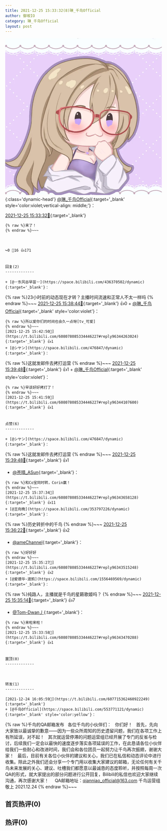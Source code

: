 ```yaml
---
title: 2021-12-25 15:33:32(8)琳_千鸟Official
author: 御坂IO
category: 琳_千鸟Official
layout: post
---
```


![img](/images/c0a88f85ebd0d056f37b114e0748e69556c8b488.jpg){:class='dynamic-head'}
[@琳_千鸟Official](https://space.bilibili.com/1620923329/dynamic){:target='_blank' style='color:violet;vertical-align: middle;'}：

[2021-12-25 15:33:32🔗](https://t.bilibili.com/608078085334446227){:target='_blank'}

~~~
{% raw %}来了！
{% endraw %}~~~



↪️0 💬16 👍171


回复(2)
-------------

+ [@丷东风谷早苗丷](https://space.bilibili.com/436370502/dynamic){:target='_blank'}：
~~~
{% raw %}23小时前的动态现在才转？主播时间流速和正常人不太一样吗
{% endraw %}~~~
[2021-12-25 15:38:44🔗](https://t.bilibili.com/608078085334446227#reply96343852704){:target='_blank'} 👍0
    + [@琳_千鸟Official](https://space.bilibili.com/1620923329/dynamic){:target='_blank' style='color:violet'}：
~~~
{% raw %}所以爱你们的时间也会久一点呀[tv_可爱]
{% endraw %}~~~
[2021-12-25 15:42:50🔗](https://t.bilibili.com/608078085334446227#reply96344263024){:target='_blank'} 👍1
+ [@シヤン](https://space.bilibili.com/476847/dynamic){:target='_blank'}：
~~~
{% raw %}这就发邮件去拷打运营
{% endraw %}~~~
[2021-12-25 15:39:48🔗](https://t.bilibili.com/608078085334446227#reply96343952752){:target='_blank'} 👍1
    + [@琳_千鸟Official](https://space.bilibili.com/1620923329/dynamic){:target='_blank' style='color:violet'}：
~~~
{% raw %}早该好好拷打了！
{% endraw %}~~~
[2021-12-25 15:41:59🔗](https://t.bilibili.com/608078085334446227#reply96344107600){:target='_blank'} 👍1


点赞(6)
-------------

+ [@シヤン](https://space.bilibili.com/476847/dynamic){:target='_blank'}：
~~~
{% raw %}这就发邮件去拷打运营
{% endraw %}~~~
[2021-12-25 15:39:48🔗](https://t.bilibili.com/608078085334446227#reply96343952752){:target='_blank'} 👍1
+ [@苍晴_ASun](https://space.bilibili.com/3904901/dynamic){:target='_blank'}：
~~~
{% raw %}和Co宝同时转，Corin赢！
{% endraw %}~~~
[2021-12-25 15:37:34🔗](https://t.bilibili.com/608078085334446227#reply96343658128){:target='_blank'} 👍11
+ [@王向晩](https://space.bilibili.com/353797226/dynamic){:target='_blank'}：
~~~
{% raw %}历史转折中的千鸟
{% endraw %}~~~
[2021-12-25 15:36:22🔗](https://t.bilibili.com/608078085334446227#reply96343622288){:target='_blank'} 👍2
+ [@ameChannel](https://space.bilibili.com/227184235/dynamic){:target='_blank'}：
~~~
{% raw %}好好好
{% endraw %}~~~
[2021-12-25 15:35:27🔗](https://t.bilibili.com/608078085334446227#reply96343515248){:target='_blank'} 👍2
+ [@爱德华-渡鸦](https://space.bilibili.com/1556469569/dynamic){:target='_blank'}：
~~~
{% raw %}纯路人，主播就是千鸟的星籁歌姬吗？
{% endraw %}~~~
[2021-12-25 15:35:14🔗](https://t.bilibili.com/608078085334446227#reply96343425184){:target='_blank'} 👍7
+ [@Tom-Dwan丿](https://space.bilibili.com/1039209697/dynamic){:target='_blank'}：
~~~
{% raw %}来啦来啦！
{% endraw %}~~~
[2021-12-25 15:33:58🔗](https://t.bilibili.com/608078085334446227#reply96343470288){:target='_blank'} 👍1


置顶(0)
-------------



转发(1)
-------------

[2021-12-24 16:05:59🔗](https://t.bilibili.com/607715362460922249){:target='_blank'}
+ [@千鸟Official](https://space.bilibili.com/553771121/dynamic){:target='_blank' style='color:yellow'}：
~~~
{% raw %}千鸟的QA邮箱发布
 
各位千鸟的小伙伴们：
 
你们好！
 
首先，先向大家致以最诚挚的歉意——因为一些众所周知的历史遗留问题，我们在各项工作上有所延误，对不起！
 
其次就运营停滞的问题运营组已经开展了专门的反省与检讨，后续我们一定会以最快的速度逐步落实各项延误的工作，在此恳请各位小伙伴给我们一些耐心和改进时间，我们会和各位团员一起努力让千鸟再次振翅，谢谢大家！
 
最后，目前有关各位小伙伴的建议和关心，我们已在私信和动态评论中进行收集。除此之外我们还会分享一个专门用以收集大家建议的邮箱，无论任何有关千鸟未来发展的关心、建议、吐槽我们都愿意以最诚恳的态度聆听，并按照每周一次QA的形式，就大家提出的部分问题进行公开回复，Bilibili的私信也欢迎大家继续沟通，再次感谢大家！
 
 
QA邮箱地址：qianniao_official@163.com
千鸟运营组
敬上
2021.12.24
{% endraw %}~~~






首页热评(0)
-------------



热评(0)
-------------



